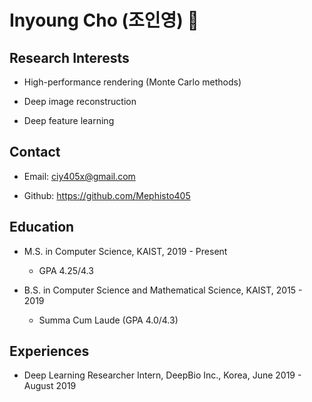 # Inyoung Cho (조인영) 👋

## Research Interests

- High-performance rendering (Monte Carlo methods)

- Deep image reconstruction

- Deep feature learning

## Contact

- Email: ciy405x@gmail.com

- Github: https://github.com/Mephisto405

## Education

- M.S. in Computer Science, KAIST, 2019 - Present

  - GPA 4.25/4.3

- B.S. in Computer Science and Mathematical Science, KAIST, 2015 - 2019

  - Summa Cum Laude (GPA 4.0/4.3)

## Experiences

- Deep Learning Researcher Intern, DeepBio Inc., Korea, June 2019 - August 2019

<!--
**Mephisto405/Mephisto405** is a ✨ _special_ ✨ repository because its `README.md` (this file) appears on your GitHub profile.

Here are some ideas to get you started:

- 🔭 I’m currently working on ...
- 🌱 I’m currently learning ...
- 👯 I’m looking to collaborate on ...
- 🤔 I’m looking for help with ...
- 💬 Ask me about ...
- 📫 How to reach me: ...
- 😄 Pronouns: ...
- ⚡ Fun fact: ...
-->
